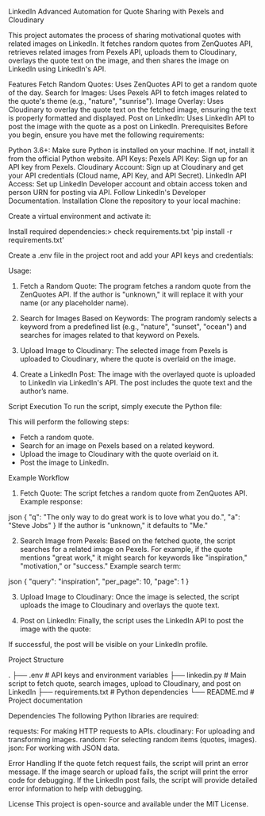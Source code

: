 LinkedIn Advanced Automation for Quote Sharing with Pexels and Cloudinary

This project automates the process of sharing motivational quotes with related images on LinkedIn. It fetches random quotes from ZenQuotes API, retrieves related images from Pexels API, uploads them to Cloudinary, overlays the quote text on the image, and then shares the image on LinkedIn using LinkedIn's API.

Features
Fetch Random Quotes: Uses ZenQuotes API to get a random quote of the day.
Search for Images: Uses Pexels API to fetch images related to the quote's theme (e.g., "nature", "sunrise").
Image Overlay: Uses Cloudinary to overlay the quote text on the fetched image, ensuring the text is properly formatted and displayed.
Post on LinkedIn: Uses LinkedIn API to post the image with the quote as a post on LinkedIn.
Prerequisites
Before you begin, ensure you have met the following requirements:

Python 3.6+: Make sure Python is installed on your machine. If not, install it from the official Python website.
API Keys:
Pexels API Key: Sign up for an API key from Pexels.
Cloudinary Account: Sign up at Cloudinary and get your API credentials (Cloud name, API Key, and API Secret).
LinkedIn API Access: Set up LinkedIn Developer account and obtain access token and person URN for posting via API. Follow LinkedIn's Developer Documentation.
Installation
Clone the repository to your local machine:


Create a virtual environment and activate it:


Install required dependencies:> check requirements.txt
'pip install -r requirements.txt'


Create a .env file in the project root and add your API keys and credentials:


Usage:
1. Fetch a Random Quote: The program fetches a random quote from the ZenQuotes API. If the author is "unknown," it will replace it with your name (or any placeholder name).

2. Search for Images Based on Keywords: The program randomly selects a keyword from a predefined list (e.g., "nature", "sunset", "ocean") and searches for images related to that keyword on Pexels.

3. Upload Image to Cloudinary: The selected image from Pexels is uploaded to Cloudinary, where the quote is overlaid on the image.

4. Create a LinkedIn Post: The image with the overlayed quote is uploaded to LinkedIn via LinkedIn's API. The post includes the quote text and the author’s name.

Script Execution
To run the script, simply execute the Python file:


This will perform the following steps:

- Fetch a random quote.
- Search for an image on Pexels based on a related keyword.
- Upload the image to Cloudinary with the quote overlaid on it.
- Post the image to LinkedIn.

Example Workflow
1. Fetch Quote:
The script fetches a random quote from ZenQuotes API. Example response:

json
{
  "q": "The only way to do great work is to love what you do.",
  "a": "Steve Jobs"
}
If the author is "unknown," it defaults to "Me."

2. Search Image from Pexels:
Based on the fetched quote, the script searches for a related image on Pexels. For example, if the quote mentions "great work," it might search for keywords like "inspiration," "motivation," or "success." Example search term:

json
{
  "query": "inspiration",
  "per_page": 10,
  "page": 1
}

3. Upload Image to Cloudinary:
Once the image is selected, the script uploads the image to Cloudinary and overlays the quote text.

4. Post on LinkedIn:
Finally, the script uses the LinkedIn API to post the image with the quote:

If successful, the post will be visible on your LinkedIn profile.

Project Structure

.
├── .env                     # API keys and environment variables
├── linkedin.py    # Main script to fetch quote, search images, upload to Cloudinary, and post on LinkedIn
├── requirements.txt          # Python dependencies
└── README.md                 # Project documentation

Dependencies
The following Python libraries are required:

requests: For making HTTP requests to APIs.
cloudinary: For uploading and transforming images.
random: For selecting random items (quotes, images).
json: For working with JSON data.

Error Handling
If the quote fetch request fails, the script will print an error message.
If the image search or upload fails, the script will print the error code for debugging.
If the LinkedIn post fails, the script will provide detailed error information to help with debugging.

License
This project is open-source and available under the MIT License.
